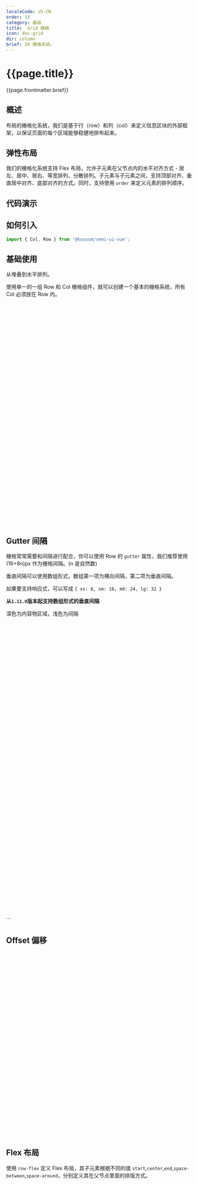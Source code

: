 ```yaml
---
localeCode: zh-CN
order: 13
category: 基础
title:  Grid 栅格
icon: doc-grid
dir: column
brief: 24 栅格系统。
---
```

<script setup>
import { useData } from 'vitepress';
import LiveCode from '../../../LiveCode.vue';
import DesignToken from '../../../DesignToken.vue';


const modules = import.meta.glob('./demo/*.vue', { query: '?raw', import: 'default', eager: true });
const { site, theme, page, frontmatter } = useData()
</script>
# {{page.title}}

{{page.frontmatter.brief}}

## 概述

布局的栅格化系统，我们是基于行（row）和列（col）来定义信息区块的外部框架，以保证页面的每个区域能够稳健地排布起来。

## 弹性布局

我们的栅格化系统支持 Flex 布局，允许子元素在父节点内的水平对齐方式 - 居左、居中、居右、等宽排列、分散排列。子元素与子元素之间，支持顶部对齐、垂直居中对齐、底部对齐的方式。同时，支持使用 `order` 来定义元素的排列顺序。

## 代码演示

## 如何引入

```jsx import
import { Col, Row } from '@kousum/semi-ui-vue';
```

## 基础使用

从堆叠到水平排列。

使用单一的一组 Row 和 Col 栅格组件，就可以创建一个基本的栅格系统，所有 Col 必须放在 Row 内。

<div style="width: 100%;height: 600px;">
<LiveCode layout="vertical" :files="{'src/GridBase.vue':modules['./demo/GridBase.vue']}"/>
</div>

## Gutter 间隔

栅格常常需要和间隔进行配合，你可以使用 Row 的 `gutter` 属性，我们推荐使用 (16+8n)px 作为栅格间隔。(n 是自然数)

垂直间隔可以使用数组形式，数组第一项为横向间隔，第二项为垂直间隔。  

如果要支持响应式，可以写成 `{ xs: 8, sm: 16, md: 24, lg: 32 }`  

**从`1.11.0`版本起支持数组形式的垂直间隔**

深色为内容物区域，浅色为间隔

<div style="width: 100%;height: 800px;">
<LiveCode layout="vertical" :files="{'src/GutterInterval.vue':modules['./demo/GutterInterval.vue']}"/>
</div>
```

## Offset 偏移


<div style="width: 100%;height: 500px;">
<LiveCode layout="vertical" :files="{'src/Offset.vue':modules['./demo/Offset.vue']}"/>
</div>

## Flex 布局

使用 `row-flex` 定义 Flex 布局，其子元素根据不同的值 `start`,`center`,`end`,`space-between`,`space-around`，分别定义其在父节点里面的排版方式。


<div style="width: 100%;height: 1000px;">
<LiveCode layout="vertical" :files="{'src/Flex.vue':modules['./demo/Flex.vue']}"/>
</div>

## Flex 子元素垂直对齐

<div style="width: 100%;height: 500px;">
<LiveCode layout="vertical" :files="{'src/FlexJustify.vue':modules['./demo/FlexJustify.vue']}"/>
</div>

## Flex 元素排序

通过 Flex 布局的 Order 来改变元素的排序。

<div style="width: 100%;height: 500px;">
<LiveCode layout="vertical" :files="{'src/FlexOder.vue':modules['./demo/FlexOder.vue']}"/>
</div>

## 响应式

参照 Bootstrap 的 响应式设计，预设六个响应尺寸：`xs`, `sm`, `md`, `lg`, `xl`, `xxl`。

<div style="width: 100%;height: 500px;">
<LiveCode layout="vertical" :files="{'src/FlexReact.vue':modules['./demo/FlexReact.vue']}"/>
</div>

## API 参考

## Row

| 属性  | 说明  | 类型  | 默认值  |
| -- | -- | -- | -- |
| align   | flex 布局下的垂直对齐方式：`top` `middle` `bottom`  | string  | |
| className | 类名 | string| |
| gutter  | 栅格间隔，可以写成像素值或支持响应式的对象写法 `{ xs: 8, sm: 16, md: 24}`<br />**从1.11.0版本起支持垂直间隔**  | number\|object\|Array<number\|object> | |
| justify | flex 布局下的水平排列方式：`start` `end` `center` `space-around` `space-between` | string  | `start` |
| style | 自定义样式 | CSSProperties | |
| type  | 布局模式，可选 `flex`，[现代浏览器](http://caniuse.com/#search=flex) 下有效  | string   |  |

## Col

| 属性   | 说明  | 类型 | 默认值 |
| ---- | ----| ---- | ---- |
| lg     | `≥992px` 响应式栅格，可为栅格数或对象配置  | number\|object | - |
| md     | `≥768px` 响应式栅格，可为栅格数或对象配置  | number\|object | - |
| offset | 栅格左侧的间隔格数，间隔内不可以有栅格 | number | 0 |
| order  | 栅格顺序，`flex` 布局模式下有效  | number | 0 |
| pull   | 栅格向左移动格数 | number | 0 |
| push   | 栅格向右移动格数 | number | 0 |
| sm     | `≥575px` 响应式栅格，可为栅格数或对象配置  | number\|object | - |
| span   | 栅格占位格数，为 0 时相当于 `display: none` | number | -      |
| xl     | `≥1200px` 响应式栅格，可为栅格数或对象配置 | number\|object | - |
| xs     | `<576px` 响应式栅格，可为栅格数或对象配置  | number\|object | - |
| xxl    | `≥1600px` 响应式栅格，可为栅格数或对象配置 | number\|object | - |

## 设计变量

<DesignToken :title="page.title"/>
